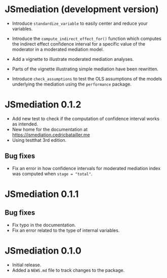# JSmediation (development version)

* Introduce `standardize_variable` to easily center and reduce your variables.
* Introduce the `compute_indirect_effect_for()` function which computes the 
  indirect effect confidence interval for a specific value of the moderator in 
  a moderated mediation model.
* Add a vignette to illustrate moderated mediation analyses.
* Parts of the vignette illustrating simple mediation have been rewritten.

* Introduce `check_assumptions` to test the OLS assumptions of the models
underlying the mediation using the `performance` package.

# JSmediation 0.1.2

* Add new test to check if the computation of confidence interval works as
intended.
* New home for the documentation at https://jsmediation.cedricbatailler.me
* Using testthat 3rd edition.

## Bug fixes

* Fix an error in how confidence intervals for moderated mediation index was
computed when `stage = "total"`.

# JSmediation 0.1.1

## Bug fixes

* Fix typo in the documentation.
* Fix an error related to the type of internal variables. 

# JSmediation 0.1.0

* Initial release.
* Added a `NEWS.md` file to track changes to the package.
